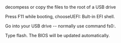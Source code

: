 decompess or copy the files to the root of a USB drive
 
Press F11 while booting, chooseUEFI: Bult-in EFI shell.
 
Go into your USB drive -- normally use command fs0:.
 
Type flash. The BIOS will be updated automatically.
